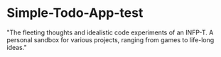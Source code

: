 # Simple-Todo-App-test
"The fleeting thoughts and idealistic code experiments of an INFP-T. A personal sandbox for various projects, ranging from games to life-long ideas."

